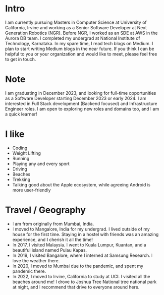 
# Intro

I am currently pursuing Masters in Computer Science at University of California, Irvine and working as a Senior Software Developer at Next Generation Robotics (NGR). Before NGR, I worked as an SDE at AWS in the Aurora DB team. I completed my undergrad at National Institute of Technology, Karnataka. In my spare time, I read tech blogs on Medium. I plan to start writing Medium blogs in the near future. If you think I can be helpful to you or your organization and would like to meet, please feel free to get in touch.

# Note

I am graduating in December 2023, and looking for full-time opportunities as a Software Developer starting December 2023 or early 2024. I am interested in Full Stack development (Backend focused) and Infrastructure Engineer roles. I am open to exploring new roles and domains too, and I am a quick learner!

# I like

- Coding
- Weight Lifting
- Running
- Playing any and every sport
- Driving
- Beaches
- Trekking
- Talking good about the Apple ecosystem, while agreeing Android is more user-friendly

# Travel / Geography

- I am from originally from Mumbai, India.
- I moved to Mangalore, India for my undergrad. I lived outside of my house for the first time. Staying in a hostel with friends was an amazing experience, and I cherish it all the time!
- In 2017, I visited Malaysia. I went to Kuala Lumpur, Kuantan, and a beautiful island named Pulau Kapas.
- In 2019, I visited Bangalore, where I interned at Samsung Research. I love the weather there.
- In 2020, I moved to Mumbai due to the pandemic, and spent my pandemic there.
- In 2022, I moved to Irvine, California to study at UCI. I visited all the beaches around me! I drove to Joshua Tree National tree national park at night, and I recommend that drive to everyone around here.
